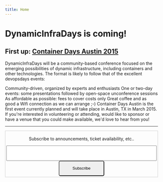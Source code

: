 ```yaml
---
title: Home
---
```


# DynamicInfraDays is coming!
## First up: **[Container Days Austin 2015](http://dynamicinfradays.org/events/2015-austin/)**

DynamicInfraDays will be a community-based conference focused on the emerging possibilities of dynamic infrastructure, including containers and other technologies. The format is likely to follow that of the excellent devopsdays events:

Community-driven, organized by experts and enthusiasts
One or two-day events: some presentations followed by open-space unconference sessions
As affordable as possible: fees to cover costs only
Great coffee and as good a Wifi connection as we can arrange ;-)
Container Days Austin is the first event currently planned and will take place in Austin, TX in March 2015.   
If you're interested in volunteering or attending, would like to sponsor or have a venue that you could make available, we'd love to hear from you!

-----

<form style="border:1px solid #ccc;padding:3px;text-align:center;" action="https://tinyletter.com/anapsix" method="post" target="popupwindow" onsubmit="window.open('https://tinyletter.com/anapsix', 'popupwindow', 'scrollbars=yes,width=800,height=600');return true"><p><label for="tlemail">Subscribe to announcements, ticket availability, etc..</label></p><center><input type="text" style="width:100%;height:50px;text-align:center" name="email" id="tlemail" /><input type="hidden" value="1" name="embed"/><input style="width:150px;height:50px;text-align:center;border-radius:5px;" type="submit" value="Subscribe" /></center></form>

